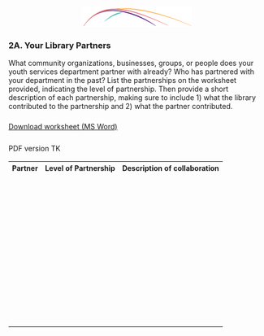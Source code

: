 <div style="text-align:center"><img src="/logo/Connectedlib-Logo-Graph.png"></div>

### 2A. Your Library Partners

What community organizations, businesses, groups, or people does your youth services department partner with already? Who has partnered with your department in the past? List the partnerships on the worksheet provided, indicating the level of partnership. Then provide a short description of each partnership, making sure to include 1) what the library contributed to the partnership and 2) what the partner contributed.

<a href="/assets/Partnerships_2A.doc" target="_blank"> <i class="fa fa-file-word-o" style="font-size:24px;color:blue;"></i>Download worksheet (MS Word)</a>

<i class="fa fa-file-pdf-o" style="font-size:24px;color:blue;"></i>PDF version TK

<table><tr>
<th colspan="1">Partner</th>
<th colspan="1">Level of Partnership</th>
<th colspan="1">Description of collaboration</th>
</tr>
<tr height="50">
<td></td>
<td></td>
<td></td>
</tr>
<tr height="50">
<td></td>
<td></td>
<td></td>
</tr>
<tr height="50">
<td></td>
<td></td>
<td></td>
</tr>
<tr height="50">
<td></td>
<td></td>
<td></td>
</tr>
<tr height="50">
<td></td>
<td></td>
<td></td>
</tr>
<tr height="50">
<td></td>
<td></td>
<td></td>
</tr>
</table>